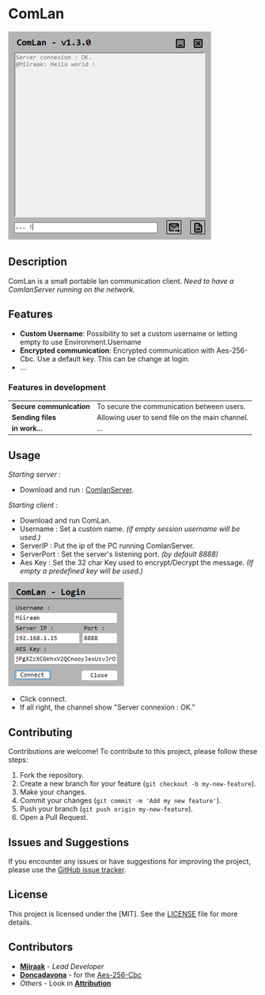 # ComLan

![channel](/.github/Images/channel.png)

## Description
ComLan is a small portable lan communication client.
*Need to have a ComlanServer running on the network.*

## Features
- **Custom Username**: Possibility to set a custom username or letting empty to use Environment.Username
- **Encrypted communication**: Encrypted communication with Aes-256-Cbc. Use a default key. This can be change at login.
- ...

### Features in development
|||
|---|---|
| **Secure communication** | To secure the communication between users. | 
| **Sending files** | Allowing user to send file on the main channel. |
| **in work...** | ...

## Usage
*Starting server :*
- Download and run : [ComlanServer](https://github.com/Miiraak/ComlanServer).

*Starting client :*
- Download and run ComLan.
- Username : Set a custom name. *(if empty session username will be used.)*
- ServerIP : Put the ip of the PC running ComlanServer.
- ServerPort : Set the server's listening port. *(by default 8888)*
- Aes Key : Set the 32 char Key used to encrypt/Decrypt the message. *(If empty a predefined key will be used.)*

![login](/.github/Images/Login.png)
  
- Click connect.
- If all right, the channel show "Server connexion : OK." 

## Contributing
Contributions are welcome! To contribute to this project, please follow these steps:

1. Fork the repository.
2. Create a new branch for your feature (`git checkout -b my-new-feature`).
3. Make your changes.
4. Commit your changes (`git commit -m 'Add my new feature'`).
5. Push your branch (`git push origin my-new-feature`).
6. Open a Pull Request.

## Issues and Suggestions
If you encounter any issues or have suggestions for improving the project, please use the [GitHub issue tracker](https://github.com/Miiraak/ComlanClient/issues).

## License
This project is licensed under the [MIT]. See the [LICENSE](./LICENSE) file for more details.

## Contributors
- **[Miiraak](https://github.com/miiraak)** - *Lead Developer*
- **[Doncadavona](https://gist.github.com/doncadavona)** - for the [Aes-256-Cbc](https://gist.github.com/doncadavona/19bf1423daf2790276dc0a823cd8c579)
- *Others* - Look in **[Attribution](/.github/Attribution_Links.md)**
